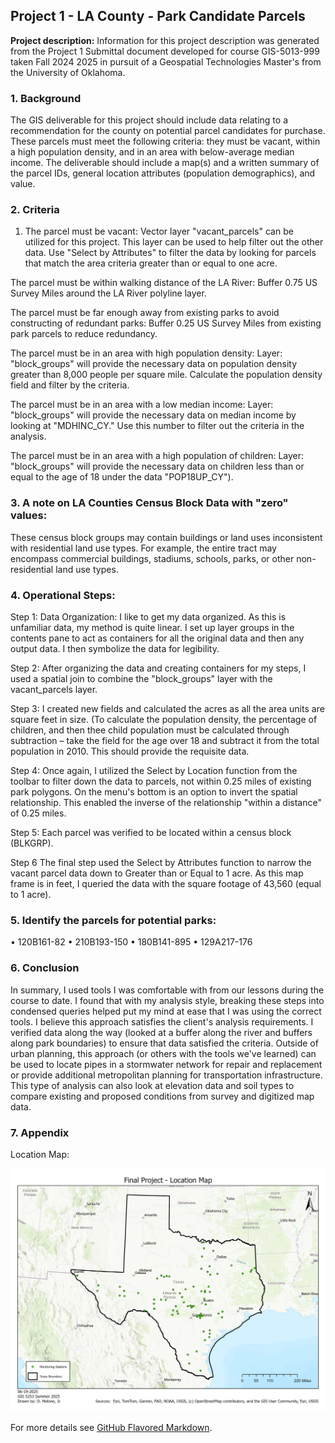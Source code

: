 ## Project 1 - LA County - Park Candidate Parcels

**Project description:** Information for this project description was generated from the Project 1 Submittal document developed for course GIS-5013-999 taken Fall 2024 2025 in pursuit of a Geospatial Technologies Master's from the University of Oklahoma.

### 1. Background

The GIS deliverable for this project should include data relating to a recommendation for the county on potential parcel candidates for purchase. These parcels must meet the following criteria: they must be vacant, within a high population density, and in an area with below-average median income. The deliverable should include a map(s) and a written summary of the parcel IDs, general location attributes (population demographics), and value.

### 2. Criteria

1.	The parcel must be vacant:
Vector layer "vacant_parcels" can be utilized for this project. This layer can be used to help filter out the other data. Use "Select by Attributes" to filter the data by looking for parcels that match the area criteria greater than or equal to one acre.

The parcel must be within walking distance of the LA River:
Buffer 0.75 US Survey Miles around the LA River polyline layer.

The parcel must be far enough away from existing parks to avoid constructing of redundant parks:
Buffer 0.25 US Survey Miles from existing park parcels to reduce redundancy.

The parcel must be in an area with high population density:
Layer: "block_groups" will provide the necessary data on population density greater than 8,000 people per square mile. Calculate the population density field and filter by the criteria.

The parcel must be in an area with a low median income:
Layer: "block_groups" will provide the necessary data on median income by looking at "MDHINC_CY." Use this number to filter out the criteria in the analysis.

The parcel must be in an area with a high population of children:
Layer: "block_groups" will provide the necessary data on children less than or equal to the age of 18 under the data "POP18UP_CY").

### 3. A note on LA Counties Census Block Data with "zero" values:

These census block groups may contain buildings or land uses inconsistent with residential land use types. For example, the entire tract may encompass commercial buildings, stadiums, schools, parks, or other non-residential land use types.

### 4. Operational Steps:

Step 1:
Data Organization: I like to get my data organized. As this is unfamiliar data, my method is quite linear. I set up layer groups in the contents pane to act as containers for all the original data and then any output data. I then symbolize the data for legibility.

Step 2:
After organizing the data and creating containers for my steps, I used a spatial join to combine the "block_groups" layer with the vacant_parcels layer.

Step 3:
I created new fields and calculated the acres as all the area units are square feet in size. (To calculate the population density, the percentage of children, and then thee child population must be calculated through subtraction – take the field for the age over 18 and subtract it from the total population in 2010. This should provide the requisite data.

Step 4:
Once again, I utilized the Select by Location function from the toolbar to filter down the data to parcels, not within 0.25 miles of existing park polygons. On the menu's bottom is an option to invert the spatial relationship. This enabled the inverse of the relationship "within a distance" of 0.25 miles.

Step 5:
Each parcel was verified to be located within a census block (BLKGRP).

Step 6
The final step used the Select by Attributes function to narrow the vacant parcel data down to Greater than or Equal to 1 acre. As this map frame is in feet, I queried the data with the square footage of 43,560 (equal to 1 acre).

### 5. Identify the parcels for potential parks:

• 120B161-82
• 210B193-150
• 180B141-895
• 129A217-176

### 6. Conclusion

In summary, I used tools I was comfortable with from our lessons during the course to date. I found that with my analysis style, breaking these steps into condensed queries helped put my mind at ease that I was using the correct tools. I believe this approach satisfies the client's analysis requirements. I verified data along the way (looked at a buffer along the river and buffers along park boundaries) to ensure that data satisfied the criteria. Outside of urban planning, this approach (or others with the tools we've learned) can be used to locate pipes in a stormwater network for repair and replacement or provide additional metropolitan planning for transportation infrastructure. This type of analysis can also look at elevation data and soil types to compare existing and proposed conditions from survey and digitized map data.

### 7. Appendix

Location Map:

<img src="images/Location Map.jpg?raw=true"/>

For more details see [GitHub Flavored Markdown](https://guides.github.com/features/mastering-markdown/).
